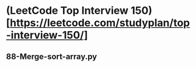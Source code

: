 # (LeetCode Top Interview 150)[https://leetcode.com/studyplan/top-interview-150/]

## 88-Merge-sort-array.py


